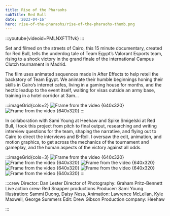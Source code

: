 ```yaml
---
title: Rise of the Pharaohs 
subTitle: Red Bull
date: '2023-04-16'
hero: rise-of-the-pharaohs/rise-of-the-pharaohs-thumb.png
---
```


:::youtube{videoid=PMLNXFTTfvk}
:::

Set and filmed on the streets of Cairo, this 15 minute documentary, created for Red Bull, tells the underdog tale of Team Egypt’s Valorant Esports team, rising to a shock victory in the grand finale of the international Campus Clutch tournament in Madrid.

The film uses animated sequences made in After Effects to help retell the backstory of Team Egypt. We animate their humble beginnings honing their skills in Cairo’s internet cafes, living in a gaming house for months, and the hectic leadup to the event itself, waiting for visas outside an army base, training in a hotel corridor at 3am…




:::imageGrid{cols=2}
![Frame from the video {640x320}](/static/images/rise-of-the-pharaohs/frame_48.jpg 'some title')
![Frame from the video {640x320}](/static/images/rise-of-the-pharaohs/frame_397.jpg '')
:::

In collaboration with Sami Young at Heehaw and Spike Smigelski at Red Bull, I took this project from pitch to final output, researching and writing interview questions for the team, shaping the narrative, and flying out to Cairo to direct the interviews and B-Roll. I oversaw the edit, animation, and motion graphics, to get across the mechanics of the tournament and gameplay, and the human aspects of the victory against all odds.

:::imageGrid{cols=3}
![Frame from the video {640x320}](/static/images/rise-of-the-pharaohs/frame_323.jpg '')
![Frame from the video {640x320}](/static/images/rise-of-the-pharaohs/frame_167.jpg '')
![Frame from the video {640x320}](/static/images/rise-of-the-pharaohs/frame_1600.jpg '')
![Frame from the video {640x320}](/static/images/rise-of-the-pharaohs/frame_13.jpg '')
![Frame from the video {640x320}](/static/images/rise-of-the-pharaohs/frame_1002.jpg '')
![Frame from the video {640x320}](/static/images/rise-of-the-pharaohs/frame_338.jpg '')
:::

:::crew
Director: Dan Lester
Director of Photography: Graham Pritz-Bennett
Live action crew: Red Snapper productions
Producer: Sami Young
Illustration: Sammi Duong, Daisy Ness,
Animation: Lawrence McLellan, Kyle Maxwell, George Summers 
Edit: Drew Gibson
Production company: Heehaw

:::